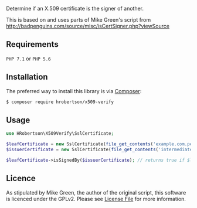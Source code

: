 Determine if an X.509 certificate is the signer of another.

This is based on and uses parts of Mike Green's script from http://badpenguins.com/source/misc/isCertSigner.php?viewSource
## Requirements

`PHP 7.1` or `PHP 5.6`

## Installation

The preferred way to install this library is via [Composer][1]:

```bash
$ composer require hrobertson/x509-verify
```

## Usage

```php
use HRobertson\X509Verify\SslCertificate;

$leafCertificate = new SslCertificate(file_get_contents('example.com.pem'));
$issuerCertificate = new SslCertificate(file_get_contents('intermediate.pem'));

$leafCertificate->isSignedBy($issuerCertificate); // returns true if $leafCertificate is signed by $issuerCertificate
```

## Licence

As stipulated by Mike Green, the author of the original script, this software is licenced under the GPLv2. Please see [License File](LICENSE.md) for more information.

[1]: https://getcomposer.org/